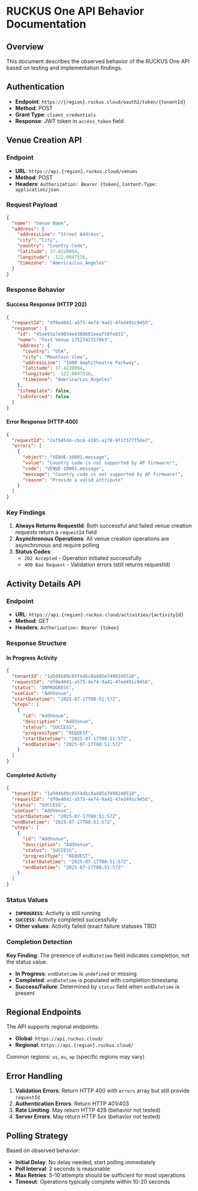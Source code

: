 # RUCKUS One API Behavior Documentation

## Overview

This document describes the observed behavior of the RUCKUS One API based on testing and implementation findings.

## Authentication

- **Endpoint**: `https://{region}.ruckus.cloud/oauth2/token/{tenantId}`
- **Method**: POST
- **Grant Type**: `client_credentials`
- **Response**: JWT token in `access_token` field

## Venue Creation API

### Endpoint
- **URL**: `https://api.{region}.ruckus.cloud/venues`
- **Method**: POST
- **Headers**: `Authorization: Bearer {token}`, `Content-Type: application/json`

### Request Payload
```json
{
  "name": "Venue Name",
  "address": {
    "addressLine": "Street Address",
    "city": "City",
    "country": "Country Code",
    "latitude": 37.4220094,
    "longitude": -122.0847516,
    "timezone": "America/Los_Angeles"
  }
}
```

### Response Behavior

#### Success Response (HTTP 202)
```json
{
  "requestId": "df0e4041-a575-4e74-9a41-47ed491c9456",
  "response": {
    "id": "45ae93a7e9034e4388681eeaf58fe831",
    "name": "Test Venue 1752742317063",
    "address": {
      "country": "USA",
      "city": "Mountain View",
      "addressLine": "1600 Amphitheatre Parkway",
      "latitude": 37.4220094,
      "longitude": -122.0847516,
      "timezone": "America/Los_Angeles"
    },
    "isTemplate": false,
    "isEnforced": false
  }
}
```

#### Error Response (HTTP 400)
```json
{
  "requestId": "2efb45d4-cbc6-4185-a178-9f1f377f5de7",
  "errors": [
    {
      "object": "VENUE-10001.message",
      "value": "Country code is not supported by AP firmware!",
      "code": "VENUE-10001.message",
      "message": "Country code is not supported by AP firmware!",
      "reason": "Provide a valid attribute"
    }
  ]
}
```

### Key Findings

1. **Always Returns RequestId**: Both successful and failed venue creation requests return a `requestId` field
2. **Asynchronous Operations**: All venue creation operations are asynchronous and require polling
3. **Status Codes**: 
   - `202 Accepted` - Operation initiated successfully
   - `400 Bad Request` - Validation errors (still returns requestId)

## Activity Details API

### Endpoint
- **URL**: `https://api.{region}.ruckus.cloud/activities/{activityId}`
- **Method**: GET
- **Headers**: `Authorization: Bearer {token}`

### Response Structure

#### In Progress Activity
```json
{
  "tenantId": "1a504b89c85f4dbc8a485e7498240510",
  "requestId": "df0e4041-a575-4e74-9a41-47ed491c9456",
  "status": "INPROGRESS",
  "useCase": "AddVenue",
  "startDatetime": "2025-07-17T08:51:57Z",
  "steps": [
    {
      "id": "AddVenue",
      "description": "AddVenue",
      "status": "SUCCESS",
      "progressType": "REQUEST",
      "startDatetime": "2025-07-17T08:51:57Z",
      "endDatetime": "2025-07-17T08:51:57Z"
    }
  ]
}
```

#### Completed Activity
```json
{
  "tenantId": "1a504b89c85f4dbc8a485e7498240510",
  "requestId": "df0e4041-a575-4e74-9a41-47ed491c9456",
  "status": "SUCCESS",
  "useCase": "AddVenue",
  "startDatetime": "2025-07-17T08:51:57Z",
  "endDatetime": "2025-07-17T08:51:57Z",
  "steps": [
    {
      "id": "AddVenue",
      "description": "AddVenue",
      "status": "SUCCESS",
      "progressType": "REQUEST",
      "startDatetime": "2025-07-17T08:51:57Z",
      "endDatetime": "2025-07-17T08:51:57Z"
    }
  ]
}
```

### Status Values

- **`INPROGRESS`**: Activity is still running
- **`SUCCESS`**: Activity completed successfully
- **Other values**: Activity failed (exact failure statuses TBD)

### Completion Detection

**Key Finding**: The presence of `endDatetime` field indicates completion, not the status value.

- **In Progress**: `endDatetime` is `undefined` or missing
- **Completed**: `endDatetime` is populated with completion timestamp
- **Success/Failure**: Determined by `status` field when `endDatetime` is present

## Regional Endpoints

The API supports regional endpoints:
- **Global**: `https://api.ruckus.cloud/`
- **Regional**: `https://api.{region}.ruckus.cloud/`

Common regions: `us`, `eu`, `ap` (specific regions may vary)

## Error Handling

1. **Validation Errors**: Return HTTP 400 with `errors` array but still provide `requestId`
2. **Authentication Errors**: Return HTTP 401/403 
3. **Rate Limiting**: May return HTTP 429 (behavior not tested)
4. **Server Errors**: May return HTTP 5xx (behavior not tested)

## Polling Strategy

Based on observed behavior:
- **Initial Delay**: No delay needed, start polling immediately
- **Poll Interval**: 2 seconds is reasonable
- **Max Retries**: 5-10 attempts should be sufficient for most operations
- **Timeout**: Operations typically complete within 10-20 seconds